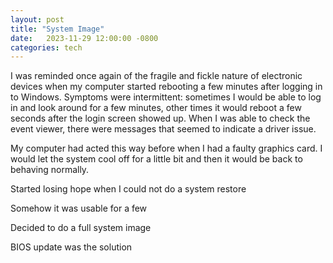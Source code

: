 ```yaml
---
layout: post
title: "System Image"
date:   2023-11-29 12:00:00 -0800
categories: tech
---
```


I was reminded once again of the fragile and fickle nature of electronic devices when my computer started rebooting a few minutes after logging in to Windows. Symptoms were intermittent: sometimes I would be able to log in and look around for a few minutes, other times it would reboot a few seconds after the login screen showed up. When I was able to check the event viewer, there were messages that seemed to indicate a driver issue.

My computer had acted this way before when I had a faulty graphics card. I would let the system cool off for a little bit and then it would be back to behaving normally. 

Started losing hope when I could not do a system restore

Somehow it was usable for a few

Decided to do a full system image

BIOS update was the solution